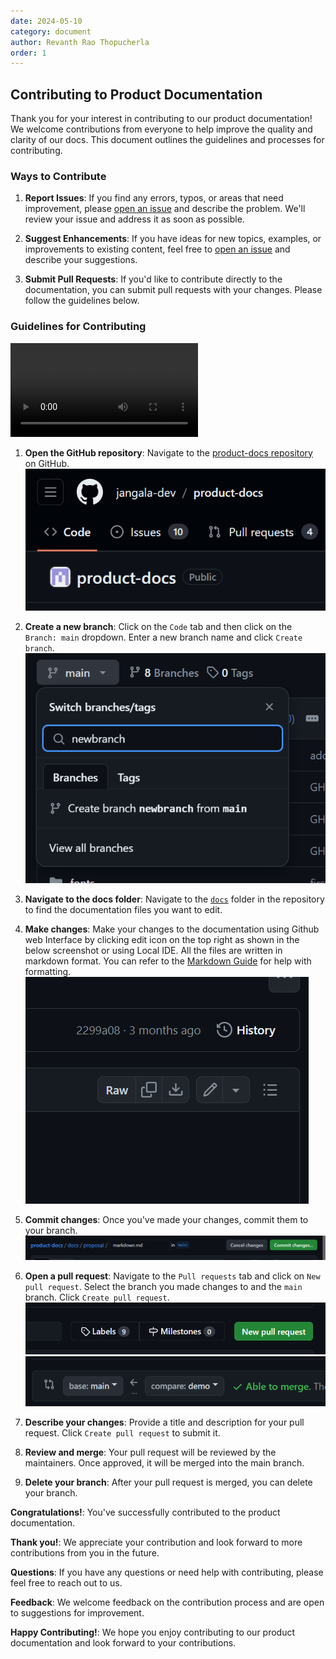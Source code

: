 ```yaml
---
date: 2024-05-10
category: document
author: Revanth Rao Thopucherla
order: 1
---
```


## Contributing to Product Documentation

Thank you for your interest in contributing to our product documentation! We welcome contributions from everyone to help improve the quality and clarity of our docs. This document outlines the guidelines and processes for contributing.

### Ways to Contribute

1. **Report Issues**: If you find any errors, typos, or areas that need improvement, please [open an issue](https://github.com/jangala-dev/product-docs/issues) and describe the problem. We'll review your issue and address it as soon as possible.

2. **Suggest Enhancements**: If you have ideas for new topics, examples, or improvements to existing content, feel free to [open an issue](https://github.com/jangala-dev/product-docs/issues) and describe your suggestions.

3. **Submit Pull Requests**: If you'd like to contribute directly to the documentation, you can submit pull requests with your changes. Please follow the guidelines below.

### Guidelines for Contributing

![alt text](videos/contributing-video.mp4)

1. **Open the GitHub repository**: Navigate to the [product-docs repository](https://github.com/jangala-dev/product-docs) on GitHub.
![alt text](images/github-code-tab.png)

2. **Create a new branch**: Click on the `Code` tab and then click on the `Branch: main` dropdown. Enter a new branch name and click `Create branch`.
![alt text](images/new-branch.png)

3. **Navigate to the docs folder**: Navigate to the [`docs`](https://github.com/jangala-dev/product-docs/tree/main/docs)  folder in the repository to find the documentation files you want to edit.
4. **Make changes**: Make your changes to the documentation using Github web Interface by clicking edit icon on the top right as shown in the below screenshot or using Local IDE. All the files are written in markdown format. You can refer to the [Markdown Guide](https://guides.github.com/features/mastering-markdown/) for help with formatting.
![alt text](images/edit-icon.png)
6. **Commit changes**: Once you've made your changes, commit them to your branch.
![alt text](images/commit-changes.png)
8. **Open a pull request**: Navigate to the `Pull requests` tab and click on `New pull request`. Select the branch you made changes to and the `main` branch. Click `Create pull request`.
![alt text](images/create-pull-request.png)
![alt text](images/branches.png)
10. **Describe your changes**: Provide a title and description for your pull request. Click `Create pull request` to submit it.
11. **Review and merge**: Your pull request will be reviewed by the maintainers. Once approved, it will be merged into the main branch.
12. **Delete your branch**: After your pull request is merged, you can delete your branch.

**Congratulations!**: You've successfully contributed to the product documentation.

**Thank you!**: We appreciate your contribution and look forward to more contributions from you in the future.

**Questions**: If you have any questions or need help with contributing, please feel free to reach out to us.

**Feedback**: We welcome feedback on the contribution process and are open to suggestions for improvement.

**Happy Contributing!**: We hope you enjoy contributing to our product documentation and look forward to your contributions.